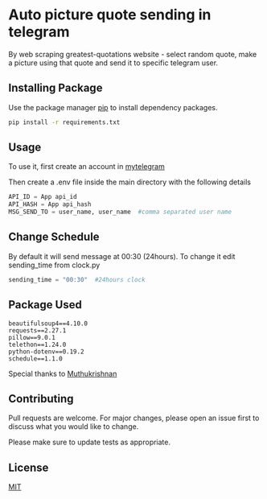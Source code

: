 # Auto picture quote sending in telegram

By web scraping greatest-quotations website - select random quote, make a picture using that quote and send it to specific telegram user.

## Installing Package

Use the package manager [pip](https://pip.pypa.io/en/stable/) to install dependency packages.

```bash
pip install -r requirements.txt 
```

## Usage
To use it, first create an account in [mytelegram](https://my.telegram.org)

Then create a .env file inside the main directory with the following details

```python
API_ID = App api_id
API_HASH = App api_hash
MSG_SEND_TO = user_name, user_name  #comma separated user name
```

## Change Schedule
By default it will send message at 00:30 (24hours). To change it edit sending_time from clock.py 
```python
sending_time = "00:30"  #24hours clock
```

## Package Used
```
beautifulsoup4==4.10.0
requests==2.27.1
pillow==9.0.1
telethon==1.24.0
python-dotenv==0.19.2
schedule==1.1.0
```
Special thanks to [Muthukrishnan](https://muthu.co/instagram-quotes-generator-using-python-pil/)

## Contributing
Pull requests are welcome. For major changes, please open an issue first to discuss what you would like to change.

Please make sure to update tests as appropriate.

## License
[MIT](https://choosealicense.com/licenses/mit/)